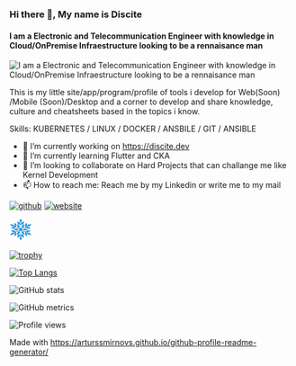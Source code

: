 ### Hi there 👋, My name is Discite
#### I am a Electronic and Telecommunication Engineer with knowledge in Cloud/OnPremise Infraestructure looking to be a rennaisance man
![I am a Electronic and Telecommunication Engineer with knowledge in Cloud/OnPremise Infraestructure looking to be a rennaisance man](https://get.pxhere.com/photo/artist-religion-italy-cathedral-artwork-painting-men-art-colors-rome-students-philosophy-faith-statues-history-basilica-fresco-artists-middle-ages-raphael-ancient-history-art-school-of-athens-italian-painter-1509-1512-italian-high-renaissance-it-pope-jules-vatican-palace-room-of-the-signature-la-stanza-the-vatican-museums-symbolic-fresco-major-figures-ancient-thought-christian-thought-renaissance-raffael-raffaello-santi-or-sanzio-pastel-orange-blue-beige-ocher-662079.jpg)

This is my little site/app/program/profile of tools i develop for Web(Soon) /Mobile (Soon)/Desktop and a corner to develop and share knowledge, culture and cheatsheets based in the topics i know.

Skills: KUBERNETES / LINUX / DOCKER / ANSBILE / GIT / ANSIBLE 

- 🔭 I’m currently working on https://discite.dev 
- 🌱 I’m currently learning Flutter and CKA 
- 👯 I’m looking to collaborate on Hard Projects that can challange me like Kernel Development 
- 📫 How to reach me: Reach me by my Linkedin or write me to my mail 


[<img src='https://cdn.jsdelivr.net/npm/simple-icons@3.0.1/icons/github.svg' alt='github' height='40'>](https://github.com/discite)  [<img src='https://cdn.jsdelivr.net/npm/simple-icons@3.0.1/icons/icloud.svg' alt='website' height='40'>](discite.dev)  

<a href='https://archiveprogram.github.com/'><img src='https://raw.githubusercontent.com/acervenky/animated-github-badges/master/assets/acbadge.gif' width='40' height='40'></a> 

[![trophy](https://github-profile-trophy.vercel.app/?username=discite)](https://github.com/ryo-ma/github-profile-trophy)

[![Top Langs](https://github-readme-stats.vercel.app/api/top-langs/?username=discite)](https://github.com/anuraghazra/github-readme-stats)

![GitHub stats](https://github-readme-stats.vercel.app/api?username=discite&show_icons=true)  

![GitHub metrics](https://metrics.lecoq.io/discite)  

![Profile views](https://gpvc.arturio.dev/discite)  

Made with https://arturssmirnovs.github.io/github-profile-readme-generator/

